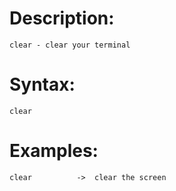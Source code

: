 # Description:
    clear - clear your terminal

# Syntax:
    clear

 # Examples:
    clear          ->  clear the screen 

  
 
